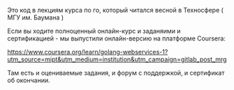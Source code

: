 Это код в лекциям курса по го, который читался весной в Техносфере ( МГУ им. Баумана )

Если вы ходите полноценный онлайн-курс и заданяими и сертификацией - мы выпустили онлайн-версию на платформе Coursera:

https://www.coursera.org/learn/golang-webservices-1?utm_source=mipt&utm_medium=institution&utm_campaign=gitlab_post_mrg 

Там есть и оцениваемые задания, и форум с поддержкой, и сертификат об окончании.
